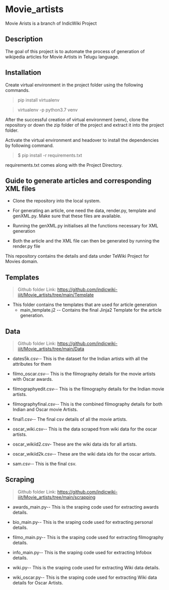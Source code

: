 # Movie_artists
Movie Arists is a branch of IndicWiki Project

## Description
The goal of this project is to automate the process of generation of wikipedia articles for Movie Artists in Telugu language.

## Installation
Create virtual environment in the project folder using the following commands.

> pip install virtualenv


> virtualenv -p python3.7 venv

After the successful creation of virtual environment (venv), clone the repository or down the zip folder of the project and extract it into the project folder.

Activate the virtual environment and headover to install the dependencies by following command.

> $ pip install -r requirements.txt

requirements.txt comes along with the Project Directory.

## Guide to generate articles and corresponding XML files
* Clone the repository into the local system.

* For generating an article, one need the data, render.py, template and genXML.py. Make sure that these files are available.

* Running the genXML.py initialises all the functions necessary for XML generation

* Both the article and the XML file can then be generated by running the render.py file

This repository contains the details and data under TeWiki Project for Movies domain.

## Templates

> Github folder Link: https://github.com/indicwiki-iiit/Movie_artists/tree/main/Template

- This folder contains the templates that are used for article generation
  - main_template.j2 -- Contains the final Jinja2 Template for the article generation.
## Data

> Github folder Link: https://github.com/indicwiki-iiit/Movie_artists/tree/main/Data

* dates5k.csv-- This is the dataset for the Indian artists with all the attributes for them

* filmo_oscar.csv-- This is the filmography details for the movie artists with Oscar awards.

* filmographyedit.csv-- This is the filmography details for the Indian movie artists.

* filmographyfinal.csv-- This is the combined filmography details for both Indian and Oscar movie Artists.

* final1.csv-- The final csv details of all the movie artists.

* oscar_wiki.csv-- This is the data scraped from wiki data for the oscar artists.

* oscar_wikiid2.csv- These are the wiki data ids for all artists.

* oscar_wikiid2k.csv-- These are the wiki data ids for the oscar artists.

* sam.csv-- This is the final csv.

## Scraping 

> Github folder Link: https://github.com/indicwiki-iiit/Movie_artists/tree/main/scrapping

* awards_main.py-- This is the sraping code used for extracting awards details.

* bio_main.py-- This is the sraping code used for extracting personal details.

* filmo_main.py-- This is the sraping code used for extracting filmography details.

* info_main.py-- This is the sraping code used for extracting Infobox details.

* wiki.py-- This is the sraping code used for extracting Wiki data details.

* wiki_oscar.py-- This is the sraping code used for extracting Wiki data details for Oscar Artists.

